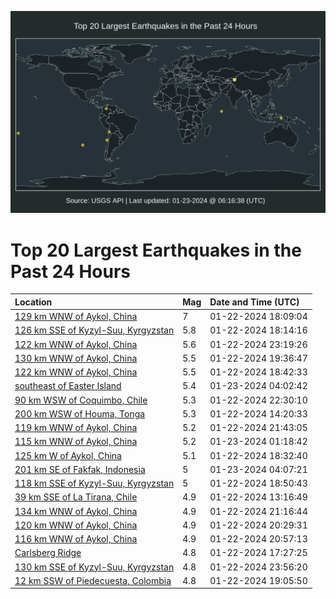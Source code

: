 ![Map](./map.png)

# Top 20 Largest Earthquakes in the Past 24 Hours

| Location | Mag | Date and Time (UTC) |
|:---|:---|:---|
| [129 km WNW of Aykol, China](https://earthquake.usgs.gov/earthquakes/eventpage/us7000lsze) | 7 | 01-22-2024 18:09:04 |
| [126 km SSE of Kyzyl-Suu, Kyrgyzstan](https://earthquake.usgs.gov/earthquakes/eventpage/us7000lt1i) | 5.8 | 01-22-2024 18:14:16 |
| [122 km WNW of Aykol, China](https://earthquake.usgs.gov/earthquakes/eventpage/us7000lt29) | 5.6 | 01-22-2024 23:19:26 |
| [130 km WNW of Aykol, China](https://earthquake.usgs.gov/earthquakes/eventpage/us7000lt0j) | 5.5 | 01-22-2024 19:36:47 |
| [122 km WNW of Aykol, China](https://earthquake.usgs.gov/earthquakes/eventpage/us7000lt02) | 5.5 | 01-22-2024 18:42:33 |
| [southeast of Easter Island](https://earthquake.usgs.gov/earthquakes/eventpage/us7000lt48) | 5.4 | 01-23-2024 04:02:42 |
| [90 km WSW of Coquimbo, Chile](https://earthquake.usgs.gov/earthquakes/eventpage/us7000lt1x) | 5.3 | 01-22-2024 22:30:10 |
| [200 km WSW of Houma, Tonga](https://earthquake.usgs.gov/earthquakes/eventpage/us6000m5ev) | 5.3 | 01-22-2024 14:20:33 |
| [119 km WNW of Aykol, China](https://earthquake.usgs.gov/earthquakes/eventpage/us7000lt1d) | 5.2 | 01-22-2024 21:43:05 |
| [115 km WNW of Aykol, China](https://earthquake.usgs.gov/earthquakes/eventpage/us7000lt2y) | 5.2 | 01-23-2024 01:18:42 |
| [125 km W of Aykol, China](https://earthquake.usgs.gov/earthquakes/eventpage/us7000lszy) | 5.1 | 01-22-2024 18:32:40 |
| [201 km SE of Fakfak, Indonesia](https://earthquake.usgs.gov/earthquakes/eventpage/us7000lt45) | 5 | 01-23-2024 04:07:21 |
| [118 km SSE of Kyzyl-Suu, Kyrgyzstan](https://earthquake.usgs.gov/earthquakes/eventpage/us7000lt09) | 5 | 01-22-2024 18:50:43 |
| [39 km SSE of La Tirana, Chile](https://earthquake.usgs.gov/earthquakes/eventpage/us6000m5ef) | 4.9 | 01-22-2024 13:16:49 |
| [134 km WNW of Aykol, China](https://earthquake.usgs.gov/earthquakes/eventpage/us7000lt16) | 4.9 | 01-22-2024 21:16:44 |
| [120 km WNW of Aykol, China](https://earthquake.usgs.gov/earthquakes/eventpage/us7000lt0u) | 4.9 | 01-22-2024 20:29:31 |
| [116 km WNW of Aykol, China](https://earthquake.usgs.gov/earthquakes/eventpage/us7000lt11) | 4.9 | 01-22-2024 20:57:13 |
| [Carlsberg Ridge](https://earthquake.usgs.gov/earthquakes/eventpage/us7000lsz5) | 4.8 | 01-22-2024 17:27:25 |
| [130 km SSE of Kyzyl-Suu, Kyrgyzstan](https://earthquake.usgs.gov/earthquakes/eventpage/us7000lt2g) | 4.8 | 01-22-2024 23:56:20 |
| [12 km SSW of Piedecuesta, Colombia](https://earthquake.usgs.gov/earthquakes/eventpage/us7000lt0d) | 4.8 | 01-22-2024 19:05:50 |
